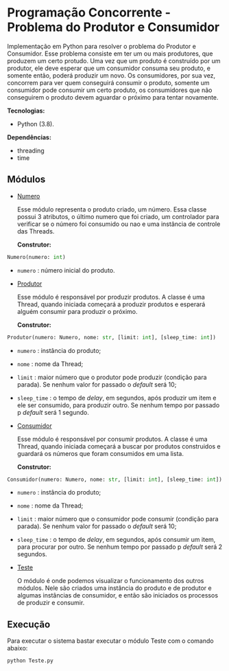 # Programação Concorrente - Problema do Produtor e Consumidor

Implementação em Python para resolver o problema do Produtor e Consumidor. Esse problema consiste em ter um ou mais produtores, que produzem um certo protudo. Uma vez que um produto é construído por um produtor, ele deve esperar que um consumidor consuma seu produto, e somente então, poderá produzir um novo. Os consumidores, por sua vez, concorrem para ver quem conseguirá consumir o produto, somente um consumidor pode consumir um certo produto, os consumidores que não conseguirem o produto devem aguardar o próximo para tentar novamente.

**Tecnologias:**

- Python (3.8).



**Dependências:**

- threading
- time



## Módulos

- <u>Numero</u> 

  Esse módulo representa o produto criado, um número. Essa classe possui 3 atributos, o último numero que foi criado, um controlador para verificar se o número foi consumido ou nao e uma instância de controle das Threads.

  **Construtor:**

```python
Numero(numero: int)
```


  - `numero` : número inicial do produto.

    

- <u>Produtor</u>

  Esse módulo é responsável por produzir produtos. A classe é uma Thread, quando iniciada começará a produzir produtos e esperará alguém consumir para produzir o próximo. 

  **Construtor:**

```python
Produtor(numero: Numero, nome: str, [limit: int], [sleep_time: int])
```

  - `numero` : instância do produto;
  - `nome` : nome da Thread;
  - `limit` : maior número que o produtor pode produzir (condição para parada). Se nenhum valor for passado o _default_ será 10;
  - `sleep_time` : o tempo de _delay_, em segundos, após produzir um item e ele ser consumido, para produzir  outro. Se nenhum tempo por passado p _default_ será 1 segundo.



- <u>Consumidor</u>

  Esse módulo é responsável por consumir produtos. A classe é uma Thread, quando iniciada começará a buscar por produtos construidos e guardará os números que foram consumidos em uma lista. 

  **Construtor:**

```python
Consumidor(numero: Numero, nome: str, [limit: int], [sleep_time: int])
```

  - `numero` : instância do produto;
  - `nome` : nome da Thread;
  - `limit` : maior número que o consumidor pode consumir (condição para parada). Se nenhum valor for passado o _default_ será 10;
  - `sleep_time` : o tempo de _delay_, em segundos, após consumir um item, para procurar por outro. Se nenhum tempo por passado p _default_ será 2 segundos.



- <u>Teste</u>

  O módulo é onde podemos visualizar o funcionamento dos outros módulos. Nele são criados uma instância do produto e de produtor e algumas instâncias de consumidor, e então são iniciados os processos de produzir e consumir.

  

## Execução 

Para executar o sistema bastar executar o módulo Teste com o comando abaixo:

```bash
python Teste.py
```
